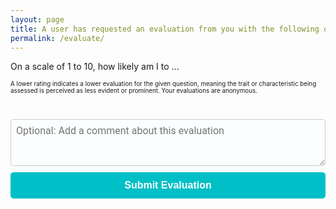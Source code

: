 ```yaml
---
layout: page
title: A user has requested an evaluation from you with the following question
permalink: /evaluate/
---
```


<style>
    .rating {
        display: flex;
        justify-content: space-between; /* Distributes images evenly */
        align-items: center;
        width: 100%;
        padding: 10px 0; /* Add space above and below */
        flex-wrap: wrap; /* Allow items to wrap if needed */
    }

    .rating img {
        width: 30px;
        max-width: 10%; /* Ensures images don't become too large */
        cursor: pointer;
        margin: 5px;
        opacity: 1.0;
        transition: opacity 0.3s;
    }

    .rating img:hover ~ img {
        opacity: 0.1;
    }

    div.evaluation-container {
        display: block;
    }

    p.small-description {
        font-size: 0.7em;
    }

    #rating-popup {
        position: fixed;
        top: 50%;
        left: 50%;
        width: 30%;
        transform: translate(-50%, -50%);
        background: #fff;
        padding: 20px;
        border-radius: 8px;
        box-shadow: 0px 0px 10px rgba(0, 0, 0, 0.2);
        z-index: 1000;
    }

    #comment-input {
        display: block;
        width: 100%;
        max-width: 100%; /* Ensure it stays within the parent container */
        box-sizing: border-box; /* Prevents the element from exceeding container width */
        margin-top: 15px; /* Maintain spacing */
        padding: 8px;
        border-radius: 5px;
        border: 1px solid #ccc;
        resize: vertical; /* Allow resizing but prevent overlap */
        font-family: "Roboto", "Helvetica Neue", Arial, sans-serif; /* KnowU default font */
        font-size: 16px;
        color: #424242; /* KnowU text color */
        background-color: #FBFEFF; /* KnowU background color */
    }

    #submit-button {
        display: block;
        width: 100%; /* Makes button stretch fully */
        margin-top: 10px;
        padding: 12px;
        background-color: #00BFC6; /* KnowU primary color */
        color: white;
        border: none;
        border-radius: 5px;
        cursor: pointer;
        font-size: 16px;
        font-weight: bold;
        transition: background-color 0.3s, transform 0.1s;
    }

    #submit-button:hover {
        background-color: #0097A7; /* Slightly darker cyan on hover */
    }

    #submit-button:active {
        background-color: #00788A; /* Even darker shade on click */
        transform: scale(0.98); /* Slight press effect */
    }
</style>

<script>
    var hash = "";
    var initiatorId = "";
    var traitId = "";
    var questionId = "";
    var encodedQuestion = "";
    let selectedRating = null; // Variable to store selected rating

    document.addEventListener("DOMContentLoaded", function () {
        hash = new URLSearchParams(window.location.search).get("hash");
        initiatorId = new URLSearchParams(window.location.search).get("initiatorId");
        traitId = new URLSearchParams(window.location.search).get("traitId");
        questionId = new URLSearchParams(window.location.search).get("questionId");
        encodedQuestion = new URLSearchParams(window.location.search).get("encodedQuestion");

        if (encodedQuestion) {
            try {
                const decodedQuestion = atob(encodedQuestion);
                document.getElementById("question-text").innerText = decodedQuestion;
            } catch (error) {
                console.error("Error decoding question:", error);
                document.getElementById("question-text").innerText = "Error loading question.";
            }
        }

        const ratingContainer = document.getElementById("rating-container");

        for (let i = 1; i <= 10; i++) {
            const img = document.createElement("img");
            img.src = `/media/ratings/rating.png`;
            img.alt = `Rating ${i}`;
            img.title = `Rating ${i}`;
            img.onclick = function() { 
                selectedRating = i;
                highlightSelectedRating(i);
            };
            ratingContainer.appendChild(img);
        }

        // Attach event listener to submit button
        document.getElementById("submit-button").addEventListener("click", function() {
            submitRating();
        });
    });

    // Function to highlight selected rating
    function highlightSelectedRating(rating) {
        document.querySelectorAll(".rating img").forEach((img, index) => {
            img.style.opacity = index < rating ? "1" : "0.3"; // Highlight selected rating
        });
    }

    // Function to submit evaluation
    function submitRating() {
        if (!selectedRating) {
            alert("Please select a rating before submitting.");
            return;
        }

        if (!questionId || !traitId || !initiatorId || !hash || !encodedQuestion) {
            alert("Missing required data to submit evaluation. Please make sure that the link is the correct one.");
            return;
        }

        const comment = document.getElementById("comment-input").value.trim();
        const endpointBase = "https://script.google.com/macros/s/AKfycbxm4vkKZMhDO1r-rPZcc_bgd3FcsdxpbZG7Tk3Ukr7-U6EzJMv6Tigic5eIHgVmzV-X/exec";
        const requestUrl = `${endpointBase}?endpoint=evaluate_user&hash=${hash}&questionId=${questionId}&traitId=${traitId}&initiatorId=${initiatorId}&encodedQuestion=${encodedQuestion}&rating=${selectedRating}&comment=${encodeURIComponent(comment)}`;

        // Create a popup to indicate submission in progress
        const popup = document.createElement("div");
        popup.id = "rating-popup";
        popup.innerText = "Submitting your evaluation...";
        document.body.appendChild(popup);

        // Disable submit button to prevent multiple submissions
        document.getElementById("submit-button").disabled = true;

        fetch(requestUrl, {
            redirect: "follow",
            method: "POST",
            headers: { "Content-Type": "text/plain" },
            body: JSON.stringify({ rating: selectedRating, comment: comment })
        })
        .then(response => response.json())
        .then(data => {
            if (data.error) {
                throw new Error(data.error);
            }
            popup.innerText = `Your evaluation has been registered. Thank you!`;
            
            document.getElementById("rating-container").style.pointerEvents = "none"; // Disable rating selection
            document.getElementById("comment-input").disabled = true; // Disable comment input
            document.getElementById("submit-button").disabled = true; // Disable submit button permanently

            // Show evaluation message
            const evaluationMessage = document.getElementById("evaluation-message");
            evaluationMessage.innerText = "Thank you for evaluating this user! Your vote has been registered.";
            evaluationMessage.style.display = "block";
        })
        .catch(error => {
            popup.innerText = `An error occurred while submitting your evaluation. Please try again.`;
            
            // Update evaluation message with the error
            const evaluationMessage = document.getElementById("evaluation-message");
            evaluationMessage.innerText = `An error occurred: ${error.message}`;
            evaluationMessage.style.display = "block";

            document.getElementById("submit-button").disabled = false; // Re-enable submit button
        })
        .finally(() => {
            setTimeout(() => {
                document.body.removeChild(popup);
            }, 5000);
        });
    }
</script>

<div class="evaluation-container">
    <p id="question-text">On a scale of 1 to 10, how likely am I to ...</p>
    <p class="small-description">A lower rating indicates a lower evaluation for the given question, meaning the trait or characteristic being assessed is perceived as less evident or prominent. Your evaluations are anonymous.</p>
    <div class="rating" id="rating-container"></div>
    <textarea id="comment-input" placeholder="Optional: Add a comment about this evaluation" rows="3" style="width: 100%; margin-top: 10px;"></textarea>
    <p id="evaluation-message" class="small-description" style="display: none; text-align: center; margin-top: 10px;"></p>
    <button id="submit-button" style="display: block;">Submit Evaluation</button>
</div>
